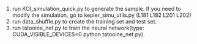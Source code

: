 1) run KOI_simulation_quick.py to generate the sample. If you need to modify the simulation, go to kepler_simu_utils.py (L181 L182 L201 L202)
2) run data_shuffle.py to create the training set and test set.
3) run tatooine_net.py to train the neural network(type: CUDA_VISIBLE_DEVICES=0 python tatooine_net.py).
